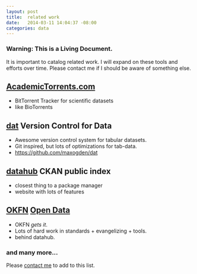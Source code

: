 ```yaml
---
layout: post
title:  related work
date:   2014-03-11 14:04:37 -08:00
categories: data
---
```


<h3 class="box-highlight">
Warning: This is a Living Document.
</h3>

It is important to catalog related work. I will expand on these tools and efforts over time. Please contact me if I should be aware of something else.


## [AcademicTorrents.com](http://academictorrents.com)

- BitTorrent Tracker for scientific datasets
- like BioTorrents

## [dat](http://dat-data.com) Version Control for Data

- Awesome version control system for tabular datasets.
- Git inspired, but lots of optimizations for tab-data.
- <https://github.com/maxogden/dat>

## [datahub](http://datahub.io) CKAN public index

- closest thing to a package manager
- website with lots of features

## [OKFN](http://okfn.org) [Open Data](http://okfn.org/opendata/)

- OKFN _gets it_.
- Lots of hard work in standards + evangelizing + tools.
- behind datahub.

### and many more...

Please [contact me](#contact-me) to add to this list.
